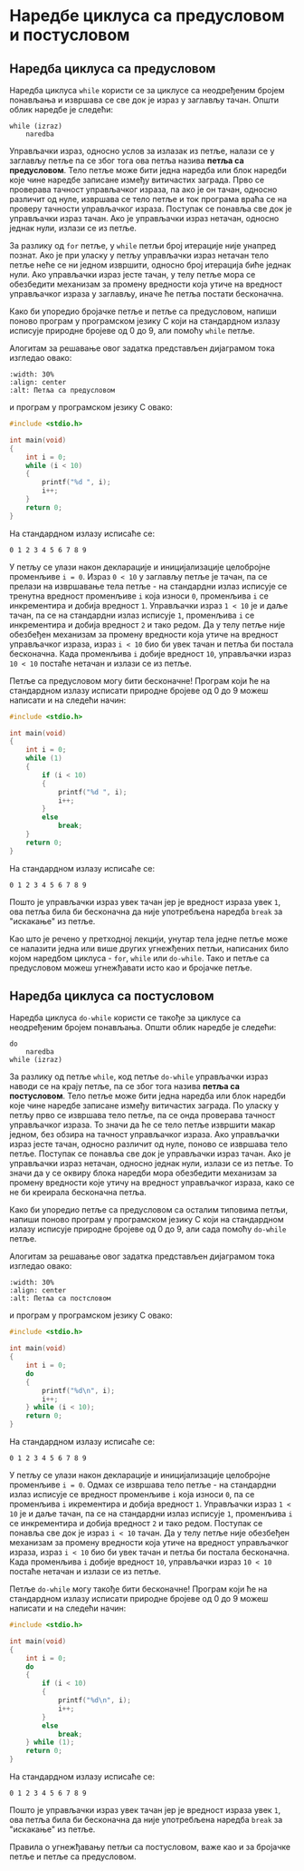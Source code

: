 # Наредбе циклуса са предусловом и постусловом

## Наредба циклуса са предусловом

Наредба циклуса `while` користи се за циклусе са неодређеним бројем понављања и
извршава се све док је израз у заглављу тачан. Општи облик наредбе је следећи:

```text
while (izraz)
    naredba
```

Управљачки израз, односно услов за излазак из петље, налази се у заглављу петље
па се због тога ова петља назива **петља са предусловом**. Тело петље може бити
једна наредба или блок наредби које чине наредбе записане између витичастих
заграда. Прво се проверава тачност управљачког израза, па ако је он тачан,
односно различит од нуле, извршава се тело петље и ток програма враћа се на
проверу тачности управљачког израза. Поступак се понавља све док је управљачки
израз тачан. Ако је управљачки израз нетачан, односно једнак нули, излази се из
петље.

За разлику од `for` петље, у `while` петљи број итерације није унапред познат.
Ако је при уласку у петљу управљачки израз нетачан тело петље неће се ни једном
извршити, односно број итерација биће једнак нули. Ако управљачки израз јесте
тачан, у телу петље мора се обезбедити механизам за промену вредности која
утиче на вредност управљачког израза у заглављу, иначе ће петља постати
бесконачна.

Како би упоредио бројачке петље и петље са предусловом, напиши поново програм
у програмском језику C који на стандардном излазу исписује природне бројеве од
$0$ до $9$, али помоћу `while` петље.

Алогитам за решавање овог задатка представљен дијаграмом тока изгледао овако:

```{image} images/preduslov.png
:width: 30%
:align: center
:alt: Петља са предусловом
```

и програм у програмском језику C овако:

```c
#include <stdio.h>

int main(void)
{
    int i = 0;
    while (i < 10)
    {
        printf("%d ", i);
        i++;
    }
    return 0;
}
```

На стандардном излазу исписаће се:

```text
0 1 2 3 4 5 6 7 8 9
```

У петљу се улази након декларације и иницијализације целобројне променљиве
`i = 0`. Израз `0 < 10` у заглављу петље је тачан, па се прелази на извршавање
тела петље - на стандардни излаз исписује се тренутна вредност променљиве `i`
која износи `0`, променљива `i` се инкрементира и добија вредност `1`.
Управљачки израз `1 < 10` је и даље тачан, па се на стандардни излаз исписује
`1`, променљива `i` се инкрементира и добија вредност `2` и тако редом. Да у
телу петље није обезбеђен механизам за промену вредности која утиче на вредност
управљачког израза, израз `i < 10` био би увек тачан и петља би постала
бесконачна. Када променљива `i` добије вредност `10`, управљачки израз
`10 < 10` постаће нетачан и излази се из петље.

Петље са предусловом могу бити бесконачне! Програм који ће на стандардном
излазу исписати природне бројеве од $0$ до $9$ можеш написати и на следећи
начин:

```c
#include <stdio.h>

int main(void)
{
    int i = 0;
    while (1)
    {
        if (i < 10)
        {
            printf("%d ", i);
            i++;
        }
        else
            break;
    }
    return 0;
}
```

На стандардном излазу исписаће се:

```text
0 1 2 3 4 5 6 7 8 9
```

Пошто је управљачки израз увек тачан јер је вредност израза увек `1`, ова петља
била би бесконачна да није употребљена наредба `break` за "искакање" из петље.

Као што је речено у претходној лекцији, унутар тела једне петље може се
налазити једна или више других угнежђених петљи, написаних било којом наредбом
циклуса - `for`, `while` или `do-while`. Тако и петље са предусловом можеш
угнежђавати исто као и бројачке петље.

## Наредба циклуса са постусловом

Наредба циклуса `do-while` користи се такође за циклусе са неодређеним бројем
понављања. Општи облик наредбе је следећи:

```text
do
    naredba
while (izraz)
```

За разлику од петље `while`, код петље `do-while` управљачки израз наводи се на
крају петље, па се због тога назива **петља са постусловом**. Тело петље може
бити једна наредба или блок наредби које чине наредбе записане између
витичастих заграда. По уласку у петљу прво се извршава тело петље, па се онда
проверава тачност управљачког израза. То значи да ће се тело петље извршити
макар једном, без обзира на тачност управљачког израза. Ако управљачки израз
јесте тачан, односно различит од нуле, поново се извршава тело петље. Поступак
се понавља све док је управљачки израз тачан. Ако је управљачки израз нетачан,
односно једнак нули, излази се из петље. То значи да у се оквиру блока наредби
мора обезбедити механизам за промену вредности које утичу на вредност
управљачког израза, како се не би креирала бесконачна петља.

Како би упоредио петље са предусловом са осталим типовима петљи, напиши поново
програм у програмском језику C који на стандардном излазу исписује природне
бројеве од $0$ до $9$, али сада помоћу `do-while` петље.

Алогитам за решавање овог задатка представљен дијаграмом тока изгледао овако:

```{image} images/postuslov.png
:width: 30%
:align: center
:alt: Петља са постсловом
```

и програм у програмском језику C овако:

```c
#include <stdio.h>

int main(void)
{
    int i = 0;
    do
    {
        printf("%d\n", i);
        i++;
    } while (i < 10);
    return 0;
}
```

На стандардном излазу исписаће се:

```text
0 1 2 3 4 5 6 7 8 9
```

У петљу се улази након декларације и иницијализације целобројне променљиве
`i = 0`. Одмах се извршава тело петље - на стандардни излаз исписује се
вредност променљиве `i` која износи `0`, па се променљива `i` икрементира и
добија вредност `1`. Управљачки израз `1 < 10` је и даље тачан, па се на
стандардни излаз исписује `1`, променљива `i` се инкрементира и добија вредност
`2` и тако редом. Поступак се понавља све док је израз `i < 10` тачан. Да у
телу петље није обезбеђен механизам за промену вредности која утиче на вредност
управљачког израза, израз `i < 10` био би увек тачан и петља би постала
бесконачна. Када променљива `i` добије вредност `10`, управљачки израз
`10 < 10` постаће нетачан и излази се из петље.

Петље `do-while` могу такође бити бесконачне! Програм који ће на стандардном
излазу исписати природне бројеве од $0$ до $9$ можеш написати и на следећи
начин:

```c
#include <stdio.h>

int main(void)
{
    int i = 0;
    do
    {
        if (i < 10)
        {
            printf("%d\n", i);
            i++;
        }
        else
            break;
    } while (1);
    return 0;
}
```

На стандардном излазу исписаће се:

```text
0 1 2 3 4 5 6 7 8 9
```

Пошто је управљачки израз увек тачан јер је вредност израза увек `1`, ова петља
била би бесконачна да није употребљена наредба `break` за "искакање" из петље.

Правила о угнежђавању петљи са постусловом, важе као и за бројачке петље и
петље са предусловом.
